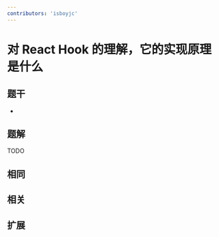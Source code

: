 ```yaml
---
contributors: 'isboyjc'
---
```


# 对 React Hook 的理解，它的实现原理是什么


## 题干

- 



## 题解

<!-- ::: details 点我查看题解 -->

  TODO

<!-- ::: -->



## 相同


## 相关


## 扩展

